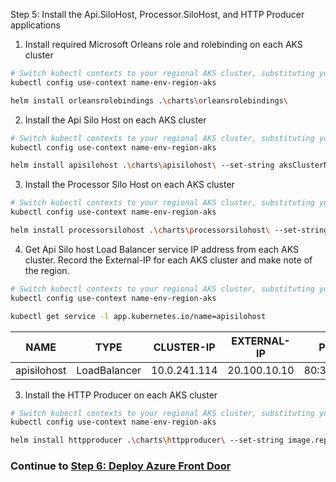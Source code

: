 Step 5: Install the Api.SiloHost, Processor.SiloHost, and HTTP Producer applications

1. Install required Microsoft Orleans role and rolebinding on each AKS cluster

```bash
# Switch kubectl contexts to your regional AKS cluster, substituting your actual values for name, env, and region
kubectl config use-context name-env-region-aks

helm install orleansrolebindings .\charts\orleansrolebindings\
````

2. Install the Api Silo Host on each AKS cluster

```bash
# Switch kubectl contexts to your regional AKS cluster, substituting your actual values for name, env, and region
kubectl config use-context name-env-region-aks

helm install apisilohost .\charts\apisilohost\ --set-string aksClusterName=name-env-region-aks,image.repository=ACR_Registry_From_Last_Section/apisilohost,image.tag=ApiSiloHost_Tag_From_Last_Section
````

3. Install the Processor Silo Host on each AKS cluster

```bash
# Switch kubectl contexts to your regional AKS cluster, substituting your actual values for name, env, and region
kubectl config use-context name-env-region-aks

helm install processorsilohost .\charts\processorsilohost\ --set-string aksClusterName=name-env-region-aks,image.repository=ACR_Registry_From_Last_Section/processorsilohost,image.tag=ProcessorSiloHost_Tag_From_Last_Section
````

4. Get Api Silo host Load Balancer service IP address from each AKS cluster. Record the External-IP for each AKS cluster and make note of the region.
```bash
# Switch kubectl contexts to your regional AKS cluster, substituting your actual values for name, env, and region
kubectl config use-context name-env-region-aks

kubectl get service -l app.kubernetes.io/name=apisilohost
````

|NAME|TYPE|CLUSTER-IP|EXTERNAL-IP|PORT(S)|AGE|
---|---|---|---|---|---
|apisilohost|LoadBalancer|10.0.241.114|20.100.10.10|80:31246/TCP|17m|

3. Install the HTTP Producer on each AKS cluster

```bash
# Switch kubectl contexts to your regional AKS cluster, substituting your actual values for name, env, and region
kubectl config use-context name-env-region-aks

helm install httpproducer .\charts\httpproducer\ --set-string image.repository=ACR_Registry_From_Last_Section/httpproducer,image.tag=HTTPProducer_Tag_From_Last_Section,apiBaseUri="http://Step4_EXTERNAL-IP/",delay=1000
````

### Continue to [Step 6: Deploy Azure Front Door](6.frontdoor.md)